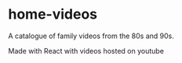 # home-videos 
A catalogue of family videos from the 80s and 90s. 

Made with React with videos hosted on youtube